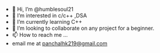 - 👋 Hi, I’m @humblesoul21
- 👀 I’m interested in c/c++ ,DSA 
- 🌱 I’m currently learning C++
- 💞️ I’m looking to collaborate on any project for a beginner.
- 📫 How to reach me ...
- email me at panchalhk219@gmail.com

<!---
humblesoul21/humblesoul21 is a ✨ special ✨ repository because its `README.md` (this file) appears on your GitHub profile.
You can click the Preview link to take a look at your changes.
--->
